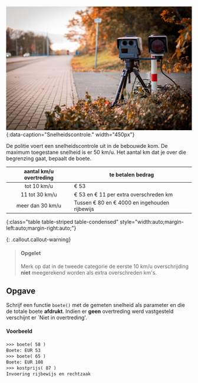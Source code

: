 ![Speeding](media/speeding.jpg "Speeding"){:data-caption="Snelheidscontrole." width="450px"}

De politie voert een snelheidscontrole uit in de bebouwde kom. De maximum toegestane snelheid is er 50 km/u. Het aantal km dat je over die begrenzing gaat, bepaalt de boete. 

| aantal km/u overtreding | te betalen bedrag |
|:--------:|-------------|
| tot 10 km/u  | € 53 |
| 11 tot 30 km/u | € 53 en € 11 per extra overschreden km |
| meer dan 30 km/u | Tussen € 80 en € 4000 en ingehouden rijbewijs |
{:class="table table-striped table-condensed" style="width:auto;margin-left:auto;margin-right:auto;"}

{: .callout.callout-warning}
> #### Opgelet
> Merk op dat in de tweede categorie de eerste 10 km/u overschrijding **niet** meegerekend worden als extra overschreden km's.

## Opgave
Schrijf een functie `boete()` met de gemeten snelheid als parameter en die de totale boete **afdrukt**. Indien er **geen** overtreding werd vastgesteld verschijnt er `Niet in overtreding'.

#### Voorbeeld
```
>>> boete( 58 )
Boete: EUR 53
>>> boete( 65 )
Boete: EUR 108
>>> kostprijs( 87 )
Invoering rijbewijs en rechtzaak
```
